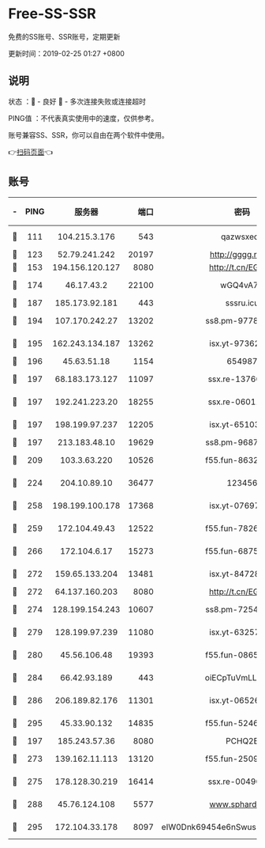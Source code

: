 # Free-SS-SSR

免费的SS账号、SSR账号，定期更新

更新时间：2019-02-25 01:27 +0800

## 说明

状态     ：🙂 - 良好 🙁 - 多次连接失败或连接超时

PING值   ：不代表真实使用中的速度，仅供参考。

账号兼容SS、SSR，你可以自由在两个软件中使用。

👉[扫码页面](https://liesauer.github.io/free-ss-ssr.github.io/)👈

## 账号

|-|PING|服务器|端口|密码|加密方式|区域|
|:----:|:----:|:-----:|-----:|:----:|:----:|:----:|
|🙂|111|104.215.3.176|543|qazwsxedc|aes-256-gcm|JP|
|🙂|123|52.79.241.242|20197|http://gggg.rocks|chacha20|KR|
|🙂|153|194.156.120.127|8080|http://t.cn/EGJIyrl|rc4-md5|RU|
|🙂|174|46.17.43.2|22100|wGQ4vA7D|aes-256-gcm|RU|
|🙂|187|185.173.92.181|443|sssru.icu|rc4-md5|RU|
|🙂|194|107.170.242.27|13202|ss8.pm-97786793|aes-256-cfb|US|
|🙂|195|162.243.134.187|13262|isx.yt-97362728|aes-256-cfb|US|
|🙂|196|45.63.51.18|1154|654987|chacha20|US|
|🙂|197|68.183.173.127|11097|ssx.re-13760087|aes-256-cfb|US|
|🙂|197|192.241.223.20|18255|ssx.re-06011697|aes-256-cfb|US|
|🙂|197|198.199.97.237|12205|isx.yt-65103488|aes-256-cfb|US|
|🙂|197|213.183.48.10|19629|ss8.pm-96872218|rc4-md5|RU|
|🙂|209|103.3.63.220|10526|f55.fun-86327074|aes-256-cfb|SG|
|🙂|224|204.10.89.10|36477|123456|aes-256-cfb|US|
|🙂|258|198.199.100.178|17368|isx.yt-07697807|aes-256-cfb|US|
|🙂|259|172.104.49.43|12522|f55.fun-78268288|aes-256-cfb|SG|
|🙂|266|172.104.6.17|15273|f55.fun-68758647|aes-256-cfb|US|
|🙂|272|159.65.133.204|13481|isx.yt-84728144|aes-256-cfb|SG|
|🙂|272|64.137.160.203|8080|http://t.cn/EGJIyrl|rc4-md5|CA|
|🙂|274|128.199.154.243|10607|ss8.pm-72548685|aes-256-cfb|SG|
|🙂|279|128.199.97.239|11080|isx.yt-63257552|aes-256-cfb|SG|
|🙂|280|45.56.106.48|19393|f55.fun-08658422|aes-256-cfb|US|
|🙂|284|66.42.93.189|443|oiECpTuVmLLxk4Ts|aes-256-cfb|US|
|🙂|286|206.189.82.176|11301|isx.yt-06526076|aes-256-cfb|SG|
|🙂|295|45.33.90.132|14835|f55.fun-52469503|aes-256-cfb|US|
|🙂|197|185.243.57.36|8080|PCHQ2E|rc4-md5|US|
|🙂|273|139.162.11.113|13120|f55.fun-25099082|aes-256-cfb|SG|
|🙂|275|178.128.30.219|16414|ssx.re-00490224|aes-256-cfb|SG|
|🙂|288|45.76.124.108|5577|www.sphard.com|aes-256-cfb|AU|
|🙂|295|172.104.33.178|8097|eIW0Dnk69454e6nSwuspv9DmS201tQ0D|aes-256-cfb|SG|
